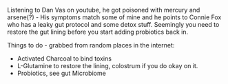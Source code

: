 Listening to Dan Vas on youtube, he got poisoned with mercury and arsene(?) - His symptoms match some of mine and he points to Connie Fox who has a leaky gut protocol and some detox stuff. 
Seemingly you need to restore the gut lining before you start adding probiotics back in. 

Things to do - grabbed from random places in the internet: 
* Activated Charcoal to bind toxins
* L-Glutamine to restore the lining, colostrum if you do okay on it.
* Probiotics, see gut Microbiome
